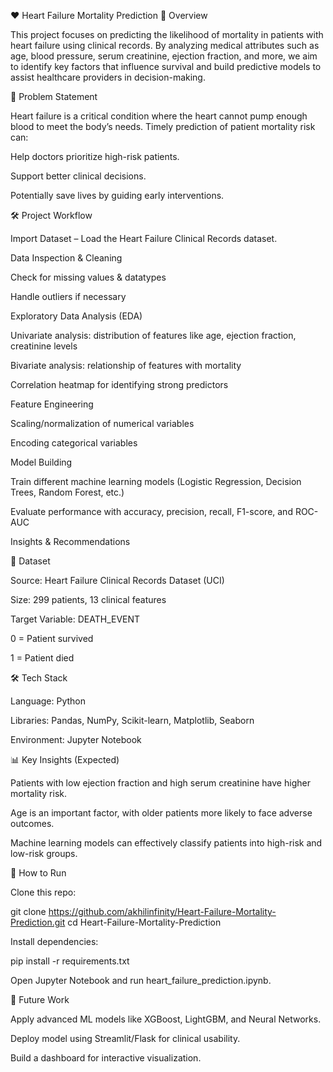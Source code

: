 ❤️ Heart Failure Mortality Prediction
📌 Overview

This project focuses on predicting the likelihood of mortality in patients with heart failure using clinical records. By analyzing medical attributes such as age, blood pressure, serum creatinine, ejection fraction, and more, we aim to identify key factors that influence survival and build predictive models to assist healthcare providers in decision-making.

🎯 Problem Statement

Heart failure is a critical condition where the heart cannot pump enough blood to meet the body’s needs. Timely prediction of patient mortality risk can:

Help doctors prioritize high-risk patients.

Support better clinical decisions.

Potentially save lives by guiding early interventions.

🛠️ Project Workflow

Import Dataset – Load the Heart Failure Clinical Records dataset.

Data Inspection & Cleaning

Check for missing values & datatypes

Handle outliers if necessary

Exploratory Data Analysis (EDA)

Univariate analysis: distribution of features like age, ejection fraction, creatinine levels

Bivariate analysis: relationship of features with mortality

Correlation heatmap for identifying strong predictors

Feature Engineering

Scaling/normalization of numerical variables

Encoding categorical variables

Model Building

Train different machine learning models (Logistic Regression, Decision Trees, Random Forest, etc.)

Evaluate performance with accuracy, precision, recall, F1-score, and ROC-AUC

Insights & Recommendations

📂 Dataset

Source: Heart Failure Clinical Records Dataset (UCI)

Size: 299 patients, 13 clinical features

Target Variable: DEATH_EVENT

0 = Patient survived

1 = Patient died

🛠️ Tech Stack

Language: Python

Libraries: Pandas, NumPy, Scikit-learn, Matplotlib, Seaborn

Environment: Jupyter Notebook

📊 Key Insights (Expected)

Patients with low ejection fraction and high serum creatinine have higher mortality risk.

Age is an important factor, with older patients more likely to face adverse outcomes.

Machine learning models can effectively classify patients into high-risk and low-risk groups.

🚀 How to Run

Clone this repo:

git clone https://github.com/akhilinfinity/Heart-Failure-Mortality-Prediction.git
cd Heart-Failure-Mortality-Prediction


Install dependencies:

pip install -r requirements.txt


Open Jupyter Notebook and run heart_failure_prediction.ipynb.

📌 Future Work

Apply advanced ML models like XGBoost, LightGBM, and Neural Networks.

Deploy model using Streamlit/Flask for clinical usability.

Build a dashboard for interactive visualization.
